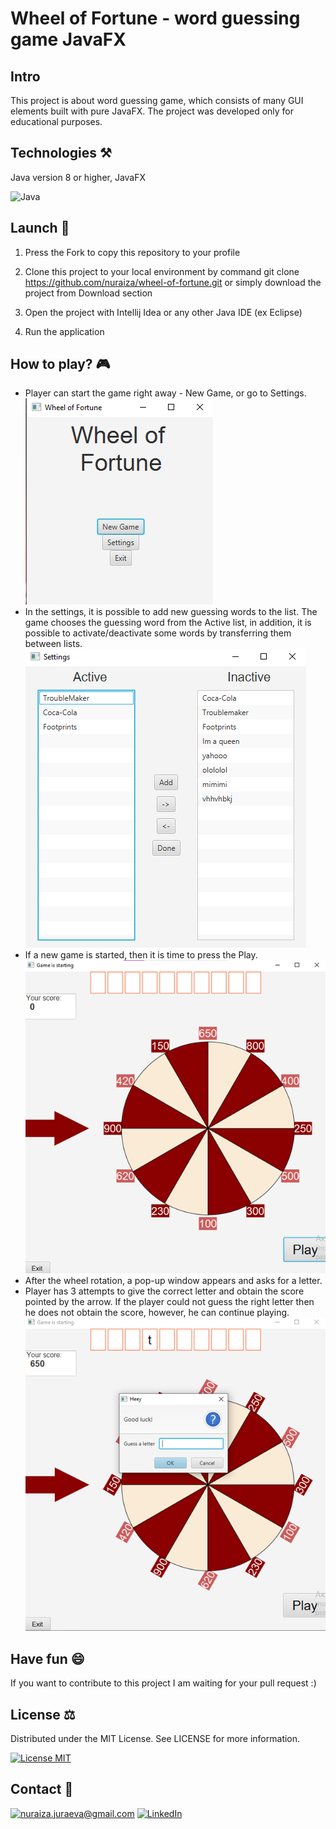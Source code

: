 # Wheel of Fortune - word guessing game JavaFX
## Intro
This project is about word guessing game, which consists of many GUI elements built with pure JavaFX. The project was developed only for educational purposes.

## Technologies :hammer_and_pick:

Java version 8 or higher,
JavaFX


![Java](https://img.shields.io/badge/java-%23ED8B00.svg?style=for-the-badge&logo=java&logoColor=white)

## Launch :electric_plug:

 1. Press the Fork to copy this repository to your profile

 2. Clone this project to your local environment by command 
 git clone https://github.com/nuraiza/wheel-of-fortune.git
 or simply download the project from Download section

 3. Open the project with Intellij Idea or any other Java IDE (ex Eclipse)
 4. Run the application
## How to play? :video_game:

- Player can start the game right away - New Game, or go to Settings. 
![](images/appscreen3.png)
- In the settings, it is possible to add new guessing words to the list. The game chooses the guessing word from the Active list, in addition, it is possible to activate/deactivate some words by transferring them between lists. 
![](images/appscreen4.png)
- If a new game is started, then it is time to press the Play.
 ![](images/appscreen.png) 
 - After the wheel rotation, a pop-up window appears and asks for a letter.
- Player has 3 attempts to give the correct letter and obtain the score pointed by the arrow. If the player could not guess the right letter then he does not obtain the score, however, he can continue playing.
 ![](images/appscreen2.png) 



## Have fun :smile:
If you want to contribute to this project I am waiting for your pull request :)

## License :balance_scale:
Distributed under the MIT License. See LICENSE for more information.


[![License MIT](https://img.shields.io/badge/license-MIT-blue.svg)](LICENSE)

## Contact :email:
<a href="mailto:nuraiza.juraeva@gmail.com">![nuraiza.juraeva@gmail.com](https://img.shields.io/badge/Gmail-D14836?style=for-the-badge&logo=gmail&logoColor=white)</a> <a href="<https://www.linkedin.com/in/nuraiza/>">![LinkedIn](https://img.shields.io/badge/LinkedIn-0077B5?style=for-the-badge&logo=linkedin&logoColor=white)</a>



